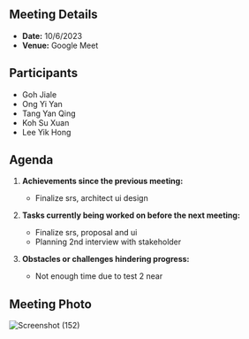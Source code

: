 
## Meeting Details
- **Date:** 10/6/2023
- **Venue:** Google Meet

## Participants
- Goh Jiale
- Ong Yi Yan
- Tang Yan Qing
- Koh Su Xuan
- Lee Yik Hong

## Agenda
1. **Achievements since the previous meeting:**
   - Finalize srs, architect ui design
   
2. **Tasks currently being worked on before the next meeting:**
   - Finalize srs, proposal and ui 
   - Planning 2nd interview with stakeholder
   

3. **Obstacles or challenges hindering progress:**
   - Not enough time due to test 2 near

## Meeting Photo
![Screenshot (152)](https://github.com/drshahizan/software-engineering/assets/129137382/fc356b66-81f0-427c-b583-c2bcb540abad)
